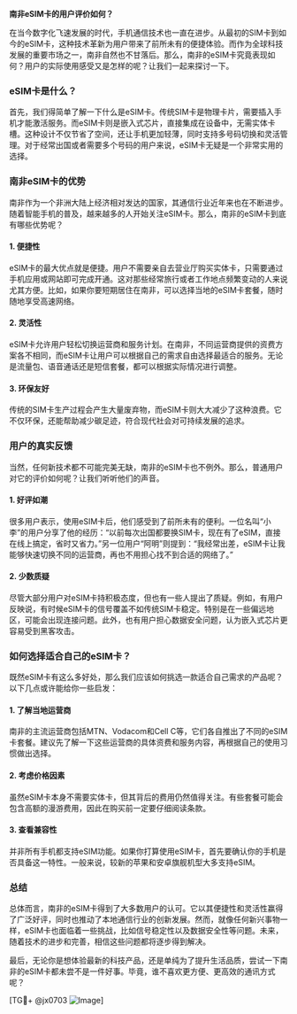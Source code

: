 **南非eSIM卡的用户评价如何？**

在当今数字化飞速发展的时代，手机通信技术也一直在进步。从最初的SIM卡到如今的eSIM卡，这种技术革新为用户带来了前所未有的便捷体验。而作为全球科技发展的重要市场之一，南非自然也不甘落后。那么，南非的eSIM卡究竟表现如何？用户的实际使用感受又是怎样的呢？让我们一起来探讨一下。

### eSIM卡是什么？

首先，我们得简单了解一下什么是eSIM卡。传统SIM卡是物理卡片，需要插入手机才能激活服务。而eSIM卡则是嵌入式芯片，直接集成在设备中，无需实体卡槽。这种设计不仅节省了空间，还让手机更加轻薄，同时支持多号码切换和灵活管理。对于经常出国或者需要多个号码的用户来说，eSIM卡无疑是一个非常实用的选择。

### 南非eSIM卡的优势

南非作为一个非洲大陆上经济相对发达的国家，其通信行业近年来也在不断进步。随着智能手机的普及，越来越多的人开始关注eSIM卡。那么，南非的eSIM卡到底有哪些优势呢？

#### 1. **便捷性**
eSIM卡的最大优点就是便捷。用户不需要亲自去营业厅购买实体卡，只需要通过手机应用或网站即可完成开通。这对那些经常旅行或者工作地点频繁变动的人来说尤其方便。比如，如果你要短期居住在南非，可以选择当地的eSIM卡套餐，随时随地享受高速网络。

#### 2. **灵活性**
eSIM卡允许用户轻松切换运营商和服务计划。在南非，不同运营商提供的资费方案各不相同，而eSIM卡让用户可以根据自己的需求自由选择最适合的服务。无论是流量包、语音通话还是短信套餐，都可以根据实际情况进行调整。

#### 3. **环保友好**
传统的SIM卡生产过程会产生大量废弃物，而eSIM卡则大大减少了这种浪费。它不仅环保，还能帮助减少碳足迹，符合现代社会对可持续发展的追求。

### 用户的真实反馈

当然，任何新技术都不可能完美无缺，南非的eSIM卡也不例外。那么，普通用户对它的评价如何呢？让我们听听他们的声音。

#### 1. **好评如潮**
很多用户表示，使用eSIM卡后，他们感受到了前所未有的便利。一位名叫“小李”的用户分享了他的经历：“以前每次出国都要换SIM卡，现在有了eSIM，直接在线上搞定，省时又省力。”另一位用户“阿明”则提到：“我经常出差，eSIM卡让我能够快速切换不同的运营商，再也不用担心找不到合适的网络了。”

#### 2. **少数质疑**
尽管大部分用户对eSIM卡持积极态度，但也有一些人提出了质疑。例如，有用户反映说，有时候eSIM卡的信号覆盖不如传统SIM卡稳定。特别是在一些偏远地区，可能会出现连接问题。此外，也有用户担心数据安全问题，认为嵌入式芯片更容易受到黑客攻击。

### 如何选择适合自己的eSIM卡？

既然eSIM卡有这么多好处，那么我们应该如何挑选一款适合自己需求的产品呢？以下几点或许能给你一些启发：

#### 1. **了解当地运营商**
南非的主流运营商包括MTN、Vodacom和Cell C等，它们各自推出了不同的eSIM卡套餐。建议先了解一下这些运营商的具体资费和服务内容，再根据自己的使用习惯做出选择。

#### 2. **考虑价格因素**
虽然eSIM卡本身不需要实体卡，但其背后的费用仍然值得关注。有些套餐可能会包含高额的漫游费用，因此在购买前一定要仔细阅读条款。

#### 3. **查看兼容性**
并非所有手机都支持eSIM功能。如果你打算使用eSIM卡，首先要确认你的手机是否具备这一特性。一般来说，较新的苹果和安卓旗舰机型大多支持eSIM。

### 总结

总体而言，南非的eSIM卡得到了大多数用户的认可。它以其便捷性和灵活性赢得了广泛好评，同时也推动了本地通信行业的创新发展。然而，就像任何新兴事物一样，eSIM卡也面临着一些挑战，比如信号稳定性以及数据安全性等问题。未来，随着技术的进步和完善，相信这些问题都将逐步得到解决。

最后，无论你是想体验最新的科技产品，还是单纯为了提升生活品质，尝试一下南非的eSIM卡都未尝不是一件好事。毕竟，谁不喜欢更方便、更高效的通讯方式呢？

[TG💪+ @jx0703 ![Image](https://github.com/user-attachments/assets/dbca1d08-cadb-493c-b0ec-ad6f7a83f270)]